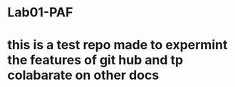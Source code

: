 # Lab01-PAF
<body>
<h1>this is a test repo made to expermint the features of git hub and tp colabarate on other docs</h1>
